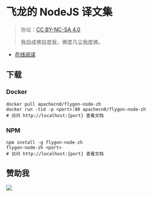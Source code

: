 # 飞龙的 NodeJS 译文集

> 协议：[CC BY-NC-SA 4.0](http://creativecommons.org/licenses/by-nc-sa/4.0/)
> 
> 我自成佛自度我，佛度凡尘我度佛。

* [在线阅读](https://node.flygon.net)
## 下载

### Docker

```
docker pull apachecn0/flygon-node-zh
docker run -tid -p <port>:80 apachecn0/flygon-node-zh
# 访问 http://localhost:{port} 查看文档
```

### NPM

```
npm install -g flygon-node-zh
flygon-node-zh <port>
# 访问 http://localhost:{port} 查看文档
```

## 赞助我

![](https://img-blog.csdnimg.cn/20200112005920729.png)
